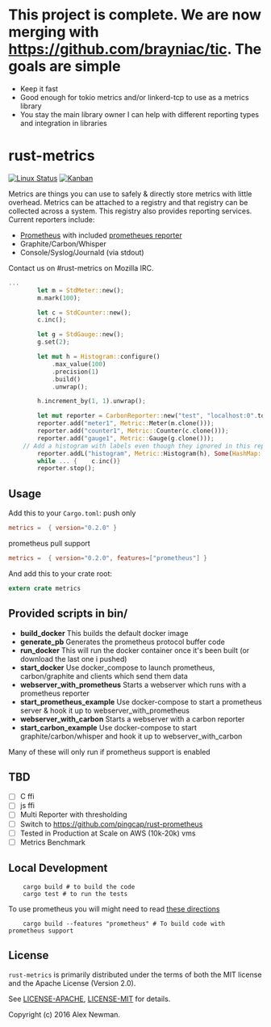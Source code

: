 #  This project is complete. We are now merging with https://github.com/brayniac/tic. The goals are simple
 * Keep it fast
 * Good enough for tokio metrics and/or linkerd-tcp to use as a metrics library
 * You stay the main library owner I can help with different reporting types and integration in libraries
 
# rust-metrics
[![Linux Status](https://travis-ci.org/posix4e/rust-metrics.svg?branch=master)](https://travis-ci.org/posix4e/rust-metrics)
[![Kanban](https://img.shields.io/github/issues/posix4e/rust-metrics.svg?label=HuBoard)](https://huboard.com/posix4e/rust-metrics#/?repo=[%22huboard%22])

Metrics are things you can use to safely & directly store metrics with little overhead. Metrics
can be attached to a registry and that registry can be collected across a system. This registry
also provides reporting services. Current reporters include:

- [Prometheus](https://prometheus.io/) with included [prometheues reporter](prometheus_reporter)
- Graphite/Carbon/Whisper
- Console/Syslog/Journald (via stdout)

Contact us on #rust-metrics on Mozilla IRC.

```rust
...
        let m = StdMeter::new();
        m.mark(100);

        let c = StdCounter::new();
        c.inc();

        let g = StdGauge::new();
        g.set(2);

        let mut h = Histogram::configure()
            .max_value(100)
            .precision(1)
            .build()
            .unwrap();

        h.increment_by(1, 1).unwrap();

        let mut reporter = CarbonReporter::new("test", "localhost:0".to_string(), "asd.asdf", 5);
        reporter.add("meter1", Metric::Meter(m.clone()));
        reporter.add("counter1", Metric::Counter(c.clone()));
        reporter.add("gauge1", Metric::Gauge(g.clone()));
	// Add a histogram with labels even though they ignored in this reporter
        reporter.addL("histogram", Metric::Histogram(h), Some(HashMap::new()));
        while ... {    c.inc()}
        reporter.stop();
```


## Usage


Add this to your `Cargo.toml`:
push only
```toml
metrics =  { version="0.2.0" }
```
prometheus pull support
```toml
metrics =  { version="0.2.0", features=["prometheus"] }
```

And add this to your crate root:

```rust
extern crate metrics
```
## Provided scripts in bin/

* **build_docker** This builds the default docker image
* **generate_pb** Generates the prometheus protocol buffer code
* **run_docker** This will run the  docker container once it's been built (or download the last one i pushed)
* **start_docker** Use docker_compose  to launch prometheus, carbon/graphite and clients which send them data
* **webserver_with_prometheus** Starts a webserver which runs with a prometheus reporter
* **start_prometheus_example** Use docker-compose to start a prometheus server & hook it up to webserver_with_prometheus
* **webserver_with_carbon** Starts a webserver with a carbon reporter
* **start_carbon_example** Use docker-compose to start graphite/carbon/whisper and hook it up to webserver_with_carbon

Many of these will only run if prometheus support is enabled

## TBD
- [ ] C ffi
- [ ] js ffi
- [ ] Multi Reporter with thresholding
- [ ] Switch to https://github.com/pingcap/rust-prometheus
- [ ] Tested in Production at Scale on AWS (10k-20k) vms
- [ ] Metrics Benchmark

## Local Development

```
    cargo build # to build the code
    cargo test # to run the tests
```

To use prometheus you will might need to read [these directions](prometheus_reporter/README.md)
```
    cargo build --features "prometheus" # To build code with prometheus support
```
## License

`rust-metrics` is primarily distributed under the terms of both the MIT license and the
Apache License (Version 2.0).

See [LICENSE-APACHE](LICENSE-APACHE), [LICENSE-MIT](LICENSE-MIT) for details.

Copyright (c) 2016 Alex Newman.
